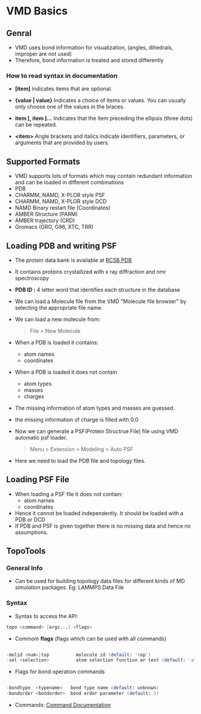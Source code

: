 # VMD Basics

## Genral

- VMD uses bond information for visualization, (angles, dihedrals, improper are not used)
- Therefore, bond information is treated and stored differently

### How to read syntax in documentation

- **[item]** Indicates items that are optional. 

- **{value | value}** Indicates a choice of items or values. You can usually only choose one of the values in the braces.

- **item [, item ]...** Indicates that the item preceding the ellipsis (three dots) can be repeated.

- **\<item\>** Angle brackets and italics indicate identifiers, parameters, or arguments that are provided by users.

## Supported Formats

- VMD supports lots of formats which may contain redundant information and can be loaded in different combinations
- PDB
- CHARMM, NAMD, X-PLOR style PSF
- CHARMM, NAMD, X-PLOR style DCD
- NAMD Binary restart file (Coordinates)
- AMBER Structure (PARM)
- AMBER trajectory (CRD)
- Gromacs (GRO, G96, XTC, TRR)

## Loading PDB and writing PSF

- The protein data bank is available at [RCSB PDB](https://rcsb.org)
- It contains proteins crystallized with x ray diffraction and nmr spectroscopy
- **PDB ID :** 4 letter word that identifies each structure in the database
- We can load a Molecule file from the VMD "Molecule file browser" by selecting the appropriate file name.
- We can load a new molecule from:
  > File > New Molecule 

- When a PDB is loaded it contains:
  - atom names
  - coordinates
- When a PDB is loaded it does not contain
  - atom types
  - masses
  - charges
- The missing information of atom types and masses are guessed.
- the missing information of charge is filled with 0.0
- Now we can generate a PSF(Protein Structrue File) file using VMD automatic psf loader.
  > Menu > Extension > Modeling > Auto PSF
- Here we need to load the PDB file and topology files. 

## Loading PSF File

- When loading a PSF file it does not contain:
  - atom names
  - coordinates
- Hence it cannot be loaded independently. It should be loaded with a PDB or DCD
- If PDB and PSF is given together there is no missing data and hence no assumptions.

## TopoTools

### General Info

- Can be used for building topology data files for different kinds of MD simulation packages. Eg: LAMMPS Data File

### Syntax
- Syntax to access the API:

```s
topo <command> [args...] <flags>
```
- Commom **flags** (flags which can be used with all commands)

```s

-molid <num>|top          molecule id (default: 'top')
-sel <selection>          atom selection function or text (default: 'all')

```
- Flags for bond operation commands
```s

-bondtype  <typename>   bond type name (default: unknown)
-bondorder <bondorder>  bond order parameter (default: 1)

```
- Commands: [Command Documentation](https://www.ks.uiuc.edu/Research/vmd/plugins/topotools/)
